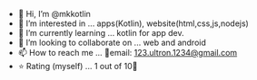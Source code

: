 - 👋 Hi, I’m @mkkotlin
- 👀 I’m interested in ...  apps(Kotlin), website(html,css,js,nodejs)
- 🌱 I’m currently learning ... kotlin for app dev.
- 💞️ I’m looking to collaborate on ... web and android
- 📫 How to reach me ...  📧email: 123.ultron.1234@gmail.com
- ⭐ Rating (myself) ... 1 out of 10🤪
<!---
mkkotlin/mkkotlin is a ✨ special ✨ repository because its `README.md` (this file) appears on your GitHub profile.
You can click the Preview link to take a look at your changes.
--->
